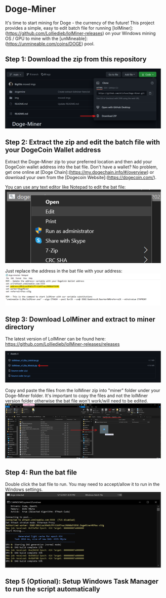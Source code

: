 # Doge-Miner
It's time to start mining for Doge - the currency of the future! This project provides a simple, easy to edit batch file for running [lolMiner]:(https://github.com/Lolliedieb/lolMiner-releases) on your Windows mining OS / GPU to mine with the [unMineable]:(https://unmineable.com/coins/DOGE)  pool. 

## Step 1: Download the zip from this repository

![Download Example](https://raw.githubusercontent.com/otisfuse/Doge-Miner/main/img/download.png)

## Step 2: Extract the zip and edit the batch file with your DogeCoin Wallet address

Extract the Doge-Miner zip to your preferred location and then add your DogeCoin wallet address into the bat file. Don't have a wallet? No problem, get one online at [Doge Chain]:(https://my.dogechain.info/#/overview) or download your own from the [Dogecoin Website]:(https://dogecoin.com/).

You can use any text editor like Notepad to edit the bat file:
![Bat Edit Example](https://github.com/otisfuse/Doge-Miner/blob/main/img/edit-button.png)

Just replace the address in the bat file with your address:
![Bat Edit Example](https://raw.githubusercontent.com/otisfuse/Doge-Miner/main/img/edit-bat.png)

## Step 3: Download LolMiner and extract to miner directory

The latest version of LolMiner can be found here: https://github.com/Lolliedieb/lolMiner-releases/releases

![Download lolMiner](https://raw.githubusercontent.com/otisfuse/Doge-Miner/main/img/download-lol.png)

Copy and paste the files from the lolMiner zip into "miner" folder under your Doge-Miner folder. It's important to copy the files and not the lolMiner version folder otherwise the bat file won't work/will need to be edited.
![Extract Example](https://raw.githubusercontent.com/otisfuse/Doge-Miner/main/img/extract.png)

## Step 4: Run the bat file

Double click the bat file to run. You may need to accept/allow it to run in the Windows settings. 
![Run Example](https://raw.githubusercontent.com/otisfuse/Doge-Miner/main/img/run-example.png)

## Step 5 (Optional): Setup Windows Task Manager to run the script automatically
